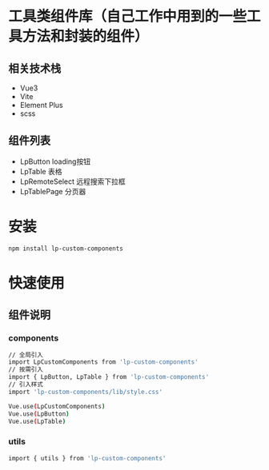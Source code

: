 # 工具类组件库（自己工作中用到的一些工具方法和封装的组件）
## 相关技术栈 
* Vue3
* Vite
* Element Plus
* scss

## 组件列表
* LpButton loading按钮
* LpTable 表格
* LpRemoteSelect 远程搜索下拉框
* LpTablePage 分页器


# 安装
```bash
npm install lp-custom-components
```

# 快速使用

## 组件说明
### components
```bash
// 全局引入
import LpCustomComponents from 'lp-custom-components'
// 按需引入
import { LpButton, LpTable } from 'lp-custom-components'
// 引入样式
import 'lp-custom-components/lib/style.css'

Vue.use(LpCustomComponents)
Vue.use(LpButton)
Vue.use(LpTable)
```
### utils
```bash
import { utils } from 'lp-custom-components'
```
    




